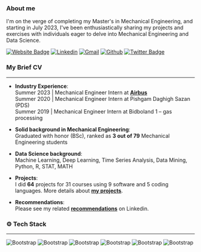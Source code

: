 ### About me
I'm on the verge of completing my Master's in Mechanical Engineering, and starting in July 2023, I've been enthusiastically sharing my projects and exercises with individuals eager to delve into Mechanical Engineering and Data Science.

[![Website Badge](https://img.shields.io/badge/-Website-c14438?style=flat&logo=Google-Chrome&logoColor=white&link=https://pytopia.ai)](https://mohammad-ghadri.com/)
[![Linkedin](https://img.shields.io/badge/-LinkedIn-blue?style=flat&logo=Linkedin&logoColor=white)]([https://www.linkedin.com/in/hejazizo/](https://www.linkedin.com/in/m-ghadri/))
[![Gmail](https://img.shields.io/badge/-Gmail-c14438?style=flat&logo=Gmail&logoColor=white)](mailto:mohammadghadri18@gmail.co)
[![Github](https://img.shields.io/github/followers/MohammadGhadri?label=Follow&style=social)]([https://github.com/hejazizo](https://github.com/MohammadGhadri))
[![Twitter Badge](https://img.shields.io/badge/-Twitter-1da1f2?labelColor=1da1f2&logo=twitter&logoColor=white&link=https://twitter.com/hejazizo)](https://twitter.com/M_Ghadri)    

### My Brief CV
---
- **Industry Experience**:   
Summer 2023 | Mechanical Engineer Intern at [**Airbus**](https://www.airbus.com/en)   
Summer 2020 | Mechanical Engineer Intern at Pishgam Daghigh Sazan (PDS)   
Summer 2019 | Mechanical Engineer Intern at Bidboland 1 – gas processing   

- **Solid background in Mechanical Engineering**:   
Graduated with honor (BSc), ranked as **3 out of 79** Mechanical Engineering students   

- **Data Science background**:   
Machine Learning, Deep Learning, Time Series Analysis, Data Mining, Python, R, STAT, MATH   
 
- **Projects**:  
I did **64** projects for 31 courses using 9 software and 5 coding languages. More details about [**my projects**](https://mohammad-ghadri.com/#Mechanical_Engineering_Projects).   

- **Recommendations**:   
Please see my related [**recommendations**](https://www.linkedin.com/in/m-ghadri/details/recommendations/?detailScreenTabIndex=0) on Linkedin.   

### ⚙️ Tech Stack
---
![Bootstrap](https://img.shields.io/badge/-Python-05122A?style=flat-square&logo=Python&color=353535)
![Bootstrap](https://img.shields.io/badge/-Scikit%20Learn-05122A?style=flat-square&logo=Scikit-Learn&color=353535) 
![Bootstrap](https://img.shields.io/badge/-Pandas-05122A?style=flat-square&logo=Pandas&color=353535) 
![Bootstrap](https://img.shields.io/badge/-Numpy-05122A?style=flat-square&logo=Numpy&color=353535) 
![Bootstrap](https://img.shields.io/badge/-Matplotlib-05122A?style=flat-square&logo=Matplotlib&color=353535) 
![Bootstrap](https://img.shields.io/badge/-Visual%20Studio%20Code-05122A?style=flat-square&logo=Visual-Studio-Code&color=353535)
